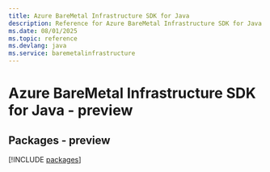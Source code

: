 ```yaml
---
title: Azure BareMetal Infrastructure SDK for Java
description: Reference for Azure BareMetal Infrastructure SDK for Java
ms.date: 08/01/2025
ms.topic: reference
ms.devlang: java
ms.service: baremetalinfrastructure
---
```

# Azure BareMetal Infrastructure SDK for Java - preview
## Packages - preview
[!INCLUDE [packages](baremetal-infrastructure-index.md)]